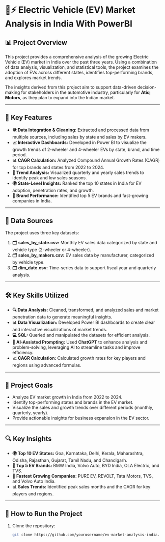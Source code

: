 # 🚗⚡ Electric Vehicle (EV) Market Analysis in India With PowerBI

## 📊 Project Overview
This project provides a comprehensive analysis of the growing Electric Vehicle (EV) market in India over the past three years. Using a combination of data analysis, visualization, and statistical tools, the project examines the adoption of EVs across different states, identifies top-performing brands, and explores market trends. 

The insights derived from this project aim to support data-driven decision-making for stakeholders in the automotive industry, particularly for **Atiq Motors**, as they plan to expand into the Indian market.

---

## 🔑 Key Features

- **🛠️ Data Integration & Cleaning:** Extracted and processed data from multiple sources, including sales by state and sales by EV makers.
- **📈 Interactive Dashboards:** Developed in Power BI to visualize the growth trends of 2-wheeler and 4-wheeler EVs by state, brand, and time period.
- **📊 CAGR Calculation:** Analyzed Compound Annual Growth Rates (CAGR) for top brands and states from 2022 to 2024.
- **📅 Trend Analysis:** Visualized quarterly and yearly sales trends to identify peak and low sales seasons.
- **🌍 State-Level Insights:** Ranked the top 10 states in India for EV adoption, penetration rates, and growth.
- **🏅 Brand Performance:** Identified top 5 EV brands and fast-growing companies in India.

---

## 📁 Data Sources
The project uses three key datasets:

1. **🗂️ sales_by_state.csv:** Monthly EV sales data categorized by state and vehicle type (2-wheeler or 4-wheeler).
2. **🗂️ sales_by_makers.csv:** EV sales data by manufacturer, categorized by vehicle type.
3. **🗂️ dim_date.csv:** Time-series data to support fiscal year and quarterly analysis.

---

## 🛠️ Key Skills Utilized
- **🔍 Data Analysis:** Cleaned, transformed, and analyzed sales and market penetration data to generate meaningful insights.
- **📊 Data Visualization:** Developed Power BI dashboards to create clear and interactive visualizations of market trends.
- **💻 SQL:** Queried and manipulated the datasets for efficient analysis.
- **🤖 AI-Assisted Prompting:** Used **ChatGPT** to enhance analysis and problem-solving, leveraging AI to streamline tasks and improve efficiency.
- **📈 CAGR Calculation:** Calculated growth rates for key players and regions using advanced formulas.

---

## 🎯 Project Goals

- Analyze EV market growth in India from 2022 to 2024.
- Identify top-performing states and brands in the EV market.
- Visualize the sales and growth trends over different periods (monthly, quarterly, yearly).
- Provide actionable insights for business expansion in the EV sector.

---

## 🔍 Key Insights

- **🌍 Top 10 EV States:** Goa, Karnataka, Delhi, Kerala, Maharashtra, Odisha, Rajasthan, Gujarat, Tamil Nadu, and Chandigarh.
- **🏅 Top 5 EV Brands:** BMW India, Volvo Auto, BYD India, OLA Electric, and TVS.
- **🚀 Fastest Growing Companies:** PURE EV, REVOLT, Tata Motors, TVS, and Volvo Auto India.
- **📊 Sales Trends:** Identified peak sales months and the CAGR for key players and regions.

---

## 🚀 How to Run the Project

1. Clone the repository:
   ```bash
   git clone https://github.com/yourusername/ev-market-analysis-india.git
